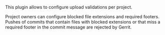 This plugin allows to configure upload validations per project.

Project owners can configure blocked file extensions and required
footers. Pushes of commits that contain files with blocked extensions
or that miss a required footer in the commit message are rejected by
Gerrit.

